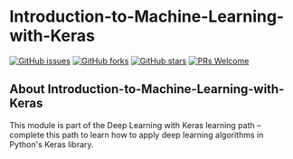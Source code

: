 # Introduction-to-Machine-Learning-with-Keras

[![GitHub issues](https://img.shields.io/github/issues/Develop-Packt/Introduction-to-Machine-Learning-with-Keras.svg)](https://github.com/Develop-Packt/Introduction-to-Machine-Learning-with-Keras/issues)
[![GitHub forks](https://img.shields.io/github/forks/Develop-Packt/Introduction-to-Machine-Learning-with-Keras.svg)](https://github.com/Develop-Packt/Introduction-to-Machine-Learning-with-Keras/network)
[![GitHub stars](https://img.shields.io/github/stars/Develop-Packt/Introduction-to-Machine-Learning-with-Keras.svg)](https://github.com/Develop-Packt/Introduction-to-Machine-Learning-with-Keras/stargazers)
[![PRs Welcome](https://img.shields.io/badge/PRs-welcome-brightgreen.svg)](https://github.com/Develop-Packt/Introduction-to-Machine-Learning-with-Keras/pulls)

## About Introduction-to-Machine-Learning-with-Keras
This module is part of the Deep Learning with Keras learning path – complete this path to learn how to apply deep learning algorithms in Python's Keras library.
